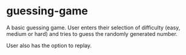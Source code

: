 # guessing-game

A basic guessing game. User enters their selection of difficulty (easy, medium or hard) and tries to guess the randomly generated number.

User also has the option to replay.
